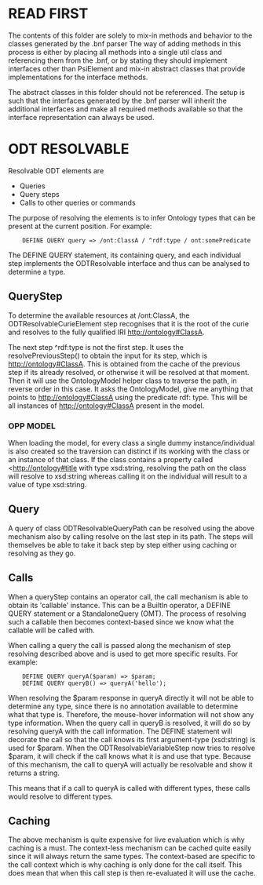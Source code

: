 # READ FIRST

The contents of this folder are solely to mix-in methods and behavior to the classes generated by the .bnf parser
The way of adding methods in this process is either by placing all methods into a single util class and referencing them
from the .bnf, or by stating they should implement interfaces other than PsiElement and mix-in abstract classes that
provide
implementations for the interface methods.

The abstract classes in this folder should not be referenced. The setup is such that the interfaces generated by the
.bnf
parser will inherit the additional interfaces and make all required methods available so that the interface
representation
can always be used.

# ODT RESOLVABLE

Resolvable ODT elements are

- Queries
- Query steps
- Calls to other queries or commands

The purpose of resolving the elements is to infer Ontology types that can be present at the current position. For
example:

```
    DEFINE QUERY query => /ont:ClassA / ^rdf:type / ont:somePredicate
```

The DEFINE QUERY statement, its containing query, and each individual step implements the ODTResolvable interface and
thus can be analysed to determine a type.

## QueryStep

To determine the available resources at /ont:ClassA, the ODTResolvableCurieElement step recognises that it is the root
of the curie and resolves to the fully qualified IRI <http://ontology#ClassA>.

The next step ^rdf:type is not the first step. It uses the resolvePreviousStep() to obtain the input for its step, which
is <http://ontology#ClassA>. This is obtained from the cache of the previous step if its already resolved, or otherwise
it will be resolved at that moment. Then it will use the OntologyModel helper class to traverse the path, in reverse
order in
this case. It asks the OntologyModel, give me anything that points to <http://ontology#ClassA> using the predicate rdf:
type.
This will be all instances of <http://ontology#ClassA> present in the model.

### OPP MODEL

When loading the model, for every class a single dummy instance/individual is also created so the traversion can
distinct if its working with the class or an instance of that class. If the class contains a property
called <<http://ontology#title> with type xsd:string, resolving the path on the class will resolve to xsd:string whereas
calling it on the individual will result to a value of type xsd:string.

## Query

A query of class ODTResolvableQueryPath can be resolved using the above mechanism also by calling resolve on the last
step in its path. The steps will themselves be able to take it back step by step either using caching or resolving as
they go.

## Calls

When a queryStep contains an operator call, the call mechanism is able to obtain its 'callable' instance. This can be a
BuiltIn operator, a DEFINE QUERY statement or a StandaloneQuery (OMT). The process of resolving such a callable then
becomes context-based since we know what the callable will be called with.

When calling a query the call is passed along the mechanism of step resolving described above and is used to get more
specific results. For example:

```
    DEFINE QUERY queryA($param) => $param;
    DEFINE QUERY queryB() => queryA('hello');
```

When resolving the $param response in queryA directly it will not be able to determine any type, since there is no
annotation available to determine what that type is. Therefore, the mouse-hover information will not show any type
information. When the query call in queryB is resolved, it will do so by resolving queryA with the call information. The
DEFINE statement will decorate the call so that the call knows its first argument-type (xsd:string) is used for $param.
When the ODTResolvableVariableStep now tries to resolve $param, it will check if the call knows what it is and use that
type. Because of this mechanism, the call to queryA will actually be resolvable and show it returns a string.

This means that if a call to queryA is called with different types, these calls would resolve to different types.

## Caching

The above mechanism is quite expensive for live evaluation which is why caching is a must. The context-less mechanism
can be cached quite easily since it will always return the same types. The context-based are specific to the call
context which is why caching is only done for the call itself. This does mean that when this call step is then
re-evaluated it will use the cache.

